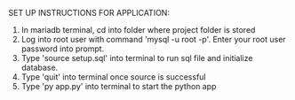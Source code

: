 SET UP INSTRUCTIONS FOR APPLICATION:
1. In mariadb terminal, cd into folder where project folder is stored
2. Log into root user with command 'mysql -u root -p'. Enter your root user password into prompt.
3. Type 'source setup.sql' into terminal to run sql file and initialize database.
4. Type 'quit' into terminal once source is successful
5. Type 'py app.py' into terminal to start the python app